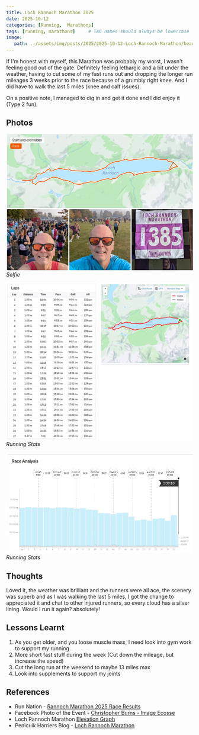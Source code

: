 ```yaml
---
title: Loch Rannoch Marathon 2025
date: 2025-10-12
categories: [Running,  Marathons]
tags: [running, marathons]     # TAG names should always be lowercase
image:
   path: ../assets/img/posts/2025/2025-10-12-Loch-Rannoch-Marathon/header.webp
---
```



If I'm honest with myself, this Marathon was probably my worst, I wasn't feeling good out of the gate. Definitely feeling lethargic and a bit under the weather, having to cut some of my fast runs out and dropping the longer run mileages 3 weeks prior to the race  because of a grumbly right knee. And I did have to walk the last 5 miles (knee and calf issues).

On a positive note, I managed to dig in and get it done and I did enjoy it (Type 2 fun).

## Photos

![Selfie](../assets/img/posts/2025/2025-10-12-Loch-Rannoch-Marathon/Map.webp)_Selfie_

![Running Stats](../assets/img/posts/2025/2025-10-12-Loch-Rannoch-Marathon/Marathon_Stats-1.webp)_Running Stats_

![Running Stats](../assets/img/posts/2025/2025-10-12-Loch-Rannoch-Marathon/Marathon_Stats-2.webp)_Running Stats_

## Thoughts

Loved it, the weather was brilliant and the runners were all ace, the scenery was superb and as I was walking the last 5 miles, I got the change to appreciated it and chat to other injured runners, so every cloud has a silver lining. Would I run it again? absolutely!

## Lessons Learnt

1. As you get older, and you loose muscle mass, I need look into gym work to support my running
2. More short fast stuff during the week (Cut down the mileage, but increase the speed)
3. Cut the long run at the weekend to maybe 13 miles max
4. Look into supplements to support my joints

## References

- Run Nation - [Rannoch Marathon 2025 Race Results](https://runnation.co.uk/results/rannochmarathon2025)
- Facebook Photo of the Event - [Christopher Burns - Image Ecosse](https://www.facebook.com/media/set?vanity=100037924607380&set=a.1650208616253276)
- Loch Rannoch Marathon [Elevation Graph](https://www.plotaroute.com/routeprofile/1295452)
- Penicuik Harriers Blog - [Loch Rannoch Marathon](https://penicuikharriers.org.uk/2016/10/17/loch-rannoch-marathon-16102016/)
